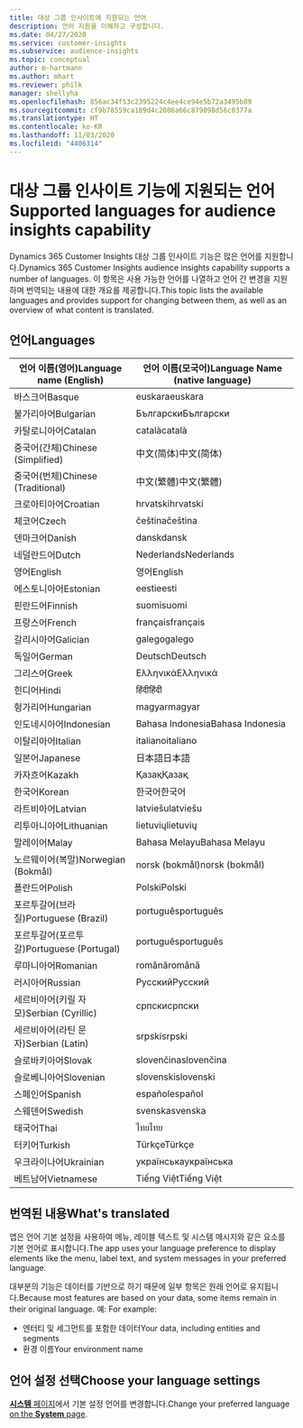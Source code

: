 ```yaml
---
title: 대상 그룹 인사이트에 지원되는 언어
description: 언어 지원을 이해하고 구성합니다.
ms.date: 04/27/2020
ms.service: customer-insights
ms.subservice: audience-insights
ms.topic: conceptual
author: m-hartmann
ms.author: mhart
ms.reviewer: philk
manager: shellyha
ms.openlocfilehash: 856ac34f53c2395224c4ee4ce94e5b72a3495b89
ms.sourcegitcommit: cf9b78559ca189d4c2086a66c879098d56c0377a
ms.translationtype: HT
ms.contentlocale: ko-KR
ms.lasthandoff: 11/03/2020
ms.locfileid: "4406314"
---
```

# <a name="supported-languages-for-audience-insights-capability"></a><span data-ttu-id="300ef-103">대상 그룹 인사이트 기능에 지원되는 언어</span><span class="sxs-lookup"><span data-stu-id="300ef-103">Supported languages for audience insights capability</span></span>

<span data-ttu-id="300ef-104">Dynamics 365 Customer Insights 대상 그룹 인사이트 기능은 많은 언어를 지원합니다.</span><span class="sxs-lookup"><span data-stu-id="300ef-104">Dynamics 365 Customer Insights audience insights capability supports a number of languages.</span></span> <span data-ttu-id="300ef-105">이 항목은 사용 가능한 언어를 나열하고 언어 간 변경을 지원하며 번역되는 내용에 대한 개요를 제공합니다.</span><span class="sxs-lookup"><span data-stu-id="300ef-105">This topic lists the available languages and provides support for changing between them, as well as an overview of what content is translated.</span></span>

## <a name="languages"></a><span data-ttu-id="300ef-106">언어</span><span class="sxs-lookup"><span data-stu-id="300ef-106">Languages</span></span>

| <span data-ttu-id="300ef-107">언어 이름(영어)</span><span class="sxs-lookup"><span data-stu-id="300ef-107">Language name (English)</span></span>|  <span data-ttu-id="300ef-108">언어 이름(모국어)</span><span class="sxs-lookup"><span data-stu-id="300ef-108">Language Name (native language)</span></span> |
| ------------- | ------------- |
| <span data-ttu-id="300ef-109">바스크어</span><span class="sxs-lookup"><span data-stu-id="300ef-109">Basque</span></span> | <span data-ttu-id="300ef-110">euskara</span><span class="sxs-lookup"><span data-stu-id="300ef-110">euskara</span></span> |
| <span data-ttu-id="300ef-111">불가리아어</span><span class="sxs-lookup"><span data-stu-id="300ef-111">Bulgarian</span></span> | <span data-ttu-id="300ef-112">Български</span><span class="sxs-lookup"><span data-stu-id="300ef-112">Български</span></span> |
| <span data-ttu-id="300ef-113">카탈로니아어</span><span class="sxs-lookup"><span data-stu-id="300ef-113">Catalan</span></span> | <span data-ttu-id="300ef-114">català</span><span class="sxs-lookup"><span data-stu-id="300ef-114">català</span></span> |
| <span data-ttu-id="300ef-115">중국어(간체)</span><span class="sxs-lookup"><span data-stu-id="300ef-115">Chinese (Simplified)</span></span> | <span data-ttu-id="300ef-116">中文(简体)</span><span class="sxs-lookup"><span data-stu-id="300ef-116">中文(简体)</span></span> |
| <span data-ttu-id="300ef-117">중국어(번체)</span><span class="sxs-lookup"><span data-stu-id="300ef-117">Chinese (Traditional)</span></span> | <span data-ttu-id="300ef-118">中文(繁體)</span><span class="sxs-lookup"><span data-stu-id="300ef-118">中文(繁體)</span></span> |
| <span data-ttu-id="300ef-119">크로아티아어</span><span class="sxs-lookup"><span data-stu-id="300ef-119">Croatian</span></span> | <span data-ttu-id="300ef-120">hrvatski</span><span class="sxs-lookup"><span data-stu-id="300ef-120">hrvatski</span></span> |
| <span data-ttu-id="300ef-121">체코어</span><span class="sxs-lookup"><span data-stu-id="300ef-121">Czech</span></span> | <span data-ttu-id="300ef-122">čeština</span><span class="sxs-lookup"><span data-stu-id="300ef-122">čeština</span></span> |
| <span data-ttu-id="300ef-123">덴마크어</span><span class="sxs-lookup"><span data-stu-id="300ef-123">Danish</span></span> | <span data-ttu-id="300ef-124">dansk</span><span class="sxs-lookup"><span data-stu-id="300ef-124">dansk</span></span> |
| <span data-ttu-id="300ef-125">네덜란드어</span><span class="sxs-lookup"><span data-stu-id="300ef-125">Dutch</span></span> | <span data-ttu-id="300ef-126">Nederlands</span><span class="sxs-lookup"><span data-stu-id="300ef-126">Nederlands</span></span> |
| <span data-ttu-id="300ef-127">영어</span><span class="sxs-lookup"><span data-stu-id="300ef-127">English</span></span> | <span data-ttu-id="300ef-128">영어</span><span class="sxs-lookup"><span data-stu-id="300ef-128">English</span></span> |
| <span data-ttu-id="300ef-129">에스토니아어</span><span class="sxs-lookup"><span data-stu-id="300ef-129">Estonian</span></span> | <span data-ttu-id="300ef-130">eesti</span><span class="sxs-lookup"><span data-stu-id="300ef-130">eesti</span></span> |
| <span data-ttu-id="300ef-131">핀란드어</span><span class="sxs-lookup"><span data-stu-id="300ef-131">Finnish</span></span> | <span data-ttu-id="300ef-132">suomi</span><span class="sxs-lookup"><span data-stu-id="300ef-132">suomi</span></span> |
| <span data-ttu-id="300ef-133">프랑스어</span><span class="sxs-lookup"><span data-stu-id="300ef-133">French</span></span> | <span data-ttu-id="300ef-134">français</span><span class="sxs-lookup"><span data-stu-id="300ef-134">français</span></span> |
| <span data-ttu-id="300ef-135">갈리시아어</span><span class="sxs-lookup"><span data-stu-id="300ef-135">Galician</span></span> | <span data-ttu-id="300ef-136">galego</span><span class="sxs-lookup"><span data-stu-id="300ef-136">galego</span></span> |
| <span data-ttu-id="300ef-137">독일어</span><span class="sxs-lookup"><span data-stu-id="300ef-137">German</span></span> | <span data-ttu-id="300ef-138">Deutsch</span><span class="sxs-lookup"><span data-stu-id="300ef-138">Deutsch</span></span> |
| <span data-ttu-id="300ef-139">그리스어</span><span class="sxs-lookup"><span data-stu-id="300ef-139">Greek</span></span> | <span data-ttu-id="300ef-140">Ελληνικά</span><span class="sxs-lookup"><span data-stu-id="300ef-140">Ελληνικά</span></span> |
| <span data-ttu-id="300ef-141">힌디어</span><span class="sxs-lookup"><span data-stu-id="300ef-141">Hindi</span></span> | <span data-ttu-id="300ef-142">हिंदी</span><span class="sxs-lookup"><span data-stu-id="300ef-142">हिंदी</span></span> |
| <span data-ttu-id="300ef-143">헝가리어</span><span class="sxs-lookup"><span data-stu-id="300ef-143">Hungarian</span></span> | <span data-ttu-id="300ef-144">magyar</span><span class="sxs-lookup"><span data-stu-id="300ef-144">magyar</span></span> |
| <span data-ttu-id="300ef-145">인도네시아어</span><span class="sxs-lookup"><span data-stu-id="300ef-145">Indonesian</span></span> | <span data-ttu-id="300ef-146">Bahasa Indonesia</span><span class="sxs-lookup"><span data-stu-id="300ef-146">Bahasa Indonesia</span></span> |
| <span data-ttu-id="300ef-147">이탈리아어</span><span class="sxs-lookup"><span data-stu-id="300ef-147">Italian</span></span> | <span data-ttu-id="300ef-148">italiano</span><span class="sxs-lookup"><span data-stu-id="300ef-148">italiano</span></span> |
| <span data-ttu-id="300ef-149">일본어</span><span class="sxs-lookup"><span data-stu-id="300ef-149">Japanese</span></span> | <span data-ttu-id="300ef-150">日本語</span><span class="sxs-lookup"><span data-stu-id="300ef-150">日本語</span></span> |
| <span data-ttu-id="300ef-151">카자흐어</span><span class="sxs-lookup"><span data-stu-id="300ef-151">Kazakh</span></span> | <span data-ttu-id="300ef-152">Қазақ</span><span class="sxs-lookup"><span data-stu-id="300ef-152">Қазақ</span></span> |
| <span data-ttu-id="300ef-153">한국어</span><span class="sxs-lookup"><span data-stu-id="300ef-153">Korean</span></span> | <span data-ttu-id="300ef-154">한국어</span><span class="sxs-lookup"><span data-stu-id="300ef-154">한국어</span></span> |
| <span data-ttu-id="300ef-155">라트비아어</span><span class="sxs-lookup"><span data-stu-id="300ef-155">Latvian</span></span> | <span data-ttu-id="300ef-156">latviešu</span><span class="sxs-lookup"><span data-stu-id="300ef-156">latviešu</span></span> |
| <span data-ttu-id="300ef-157">리투아니아어</span><span class="sxs-lookup"><span data-stu-id="300ef-157">Lithuanian</span></span> | <span data-ttu-id="300ef-158">lietuvių</span><span class="sxs-lookup"><span data-stu-id="300ef-158">lietuvių</span></span> |
| <span data-ttu-id="300ef-159">말레이어</span><span class="sxs-lookup"><span data-stu-id="300ef-159">Malay</span></span> | <span data-ttu-id="300ef-160">Bahasa Melayu</span><span class="sxs-lookup"><span data-stu-id="300ef-160">Bahasa Melayu</span></span> |
| <span data-ttu-id="300ef-161">노르웨이어(복말)</span><span class="sxs-lookup"><span data-stu-id="300ef-161">Norwegian (Bokmål)</span></span> | <span data-ttu-id="300ef-162">norsk (bokmål)</span><span class="sxs-lookup"><span data-stu-id="300ef-162">norsk (bokmål)</span></span> |
| <span data-ttu-id="300ef-163">폴란드어</span><span class="sxs-lookup"><span data-stu-id="300ef-163">Polish</span></span> | <span data-ttu-id="300ef-164">Polski</span><span class="sxs-lookup"><span data-stu-id="300ef-164">Polski</span></span> |
| <span data-ttu-id="300ef-165">포르투갈어(브라질)</span><span class="sxs-lookup"><span data-stu-id="300ef-165">Portuguese (Brazil)</span></span> | <span data-ttu-id="300ef-166">português</span><span class="sxs-lookup"><span data-stu-id="300ef-166">português</span></span> |
| <span data-ttu-id="300ef-167">포르투갈어(포르투갈)</span><span class="sxs-lookup"><span data-stu-id="300ef-167">Portuguese (Portugal)</span></span> | <span data-ttu-id="300ef-168">português</span><span class="sxs-lookup"><span data-stu-id="300ef-168">português</span></span> |
| <span data-ttu-id="300ef-169">루마니아어</span><span class="sxs-lookup"><span data-stu-id="300ef-169">Romanian</span></span> | <span data-ttu-id="300ef-170">română</span><span class="sxs-lookup"><span data-stu-id="300ef-170">română</span></span> |
| <span data-ttu-id="300ef-171">러시아어</span><span class="sxs-lookup"><span data-stu-id="300ef-171">Russian</span></span> | <span data-ttu-id="300ef-172">Русский</span><span class="sxs-lookup"><span data-stu-id="300ef-172">Русский</span></span> |
| <span data-ttu-id="300ef-173">세르비아어(키릴 자모)</span><span class="sxs-lookup"><span data-stu-id="300ef-173">Serbian (Cyrillic)</span></span> | <span data-ttu-id="300ef-174">српски</span><span class="sxs-lookup"><span data-stu-id="300ef-174">српски</span></span> |
| <span data-ttu-id="300ef-175">세르비아어(라틴 문자)</span><span class="sxs-lookup"><span data-stu-id="300ef-175">Serbian (Latin)</span></span> | <span data-ttu-id="300ef-176">srpski</span><span class="sxs-lookup"><span data-stu-id="300ef-176">srpski</span></span> |
| <span data-ttu-id="300ef-177">슬로바키아어</span><span class="sxs-lookup"><span data-stu-id="300ef-177">Slovak</span></span> | <span data-ttu-id="300ef-178">slovenčina</span><span class="sxs-lookup"><span data-stu-id="300ef-178">slovenčina</span></span> |
| <span data-ttu-id="300ef-179">슬로베니아어</span><span class="sxs-lookup"><span data-stu-id="300ef-179">Slovenian</span></span> | <span data-ttu-id="300ef-180">slovenski</span><span class="sxs-lookup"><span data-stu-id="300ef-180">slovenski</span></span> |
| <span data-ttu-id="300ef-181">스페인어</span><span class="sxs-lookup"><span data-stu-id="300ef-181">Spanish</span></span> | <span data-ttu-id="300ef-182">español</span><span class="sxs-lookup"><span data-stu-id="300ef-182">español</span></span> |
| <span data-ttu-id="300ef-183">스웨덴어</span><span class="sxs-lookup"><span data-stu-id="300ef-183">Swedish</span></span> | <span data-ttu-id="300ef-184">svenska</span><span class="sxs-lookup"><span data-stu-id="300ef-184">svenska</span></span> |
| <span data-ttu-id="300ef-185">태국어</span><span class="sxs-lookup"><span data-stu-id="300ef-185">Thai</span></span> | <span data-ttu-id="300ef-186">ไทย</span><span class="sxs-lookup"><span data-stu-id="300ef-186">ไทย</span></span> |
| <span data-ttu-id="300ef-187">터키어</span><span class="sxs-lookup"><span data-stu-id="300ef-187">Turkish</span></span> | <span data-ttu-id="300ef-188">Türkçe</span><span class="sxs-lookup"><span data-stu-id="300ef-188">Türkçe</span></span> |
| <span data-ttu-id="300ef-189">우크라이나어</span><span class="sxs-lookup"><span data-stu-id="300ef-189">Ukrainian</span></span> | <span data-ttu-id="300ef-190">українська</span><span class="sxs-lookup"><span data-stu-id="300ef-190">українська</span></span> |
| <span data-ttu-id="300ef-191">베트남어</span><span class="sxs-lookup"><span data-stu-id="300ef-191">Vietnamese</span></span> | <span data-ttu-id="300ef-192">Tiếng Việt</span><span class="sxs-lookup"><span data-stu-id="300ef-192">Tiếng Việt</span></span> |

## <a name="whats-translated"></a><span data-ttu-id="300ef-193">번역된 내용</span><span class="sxs-lookup"><span data-stu-id="300ef-193">What's translated</span></span>

<span data-ttu-id="300ef-194">앱은 언어 기본 설정을 사용하여 메뉴, 레이블 텍스트 및 시스템 메시지와 같은 요소를 기본 언어로 표시합니다.</span><span class="sxs-lookup"><span data-stu-id="300ef-194">The app uses your language preference to display elements like the menu, label text, and system messages in your preferred language.</span></span>

<span data-ttu-id="300ef-195">대부분의 기능은 데이터를 기반으로 하기 때문에 일부 항목은 원래 언어로 유지됩니다.</span><span class="sxs-lookup"><span data-stu-id="300ef-195">Because most features are based on your data, some items remain in their original language.</span></span> <span data-ttu-id="300ef-196">예: </span><span class="sxs-lookup"><span data-stu-id="300ef-196">For example:</span></span>

- <span data-ttu-id="300ef-197">엔터티 및 세그먼트를 포함한 데이터</span><span class="sxs-lookup"><span data-stu-id="300ef-197">Your data, including entities and segments</span></span>
- <span data-ttu-id="300ef-198">환경 이름</span><span class="sxs-lookup"><span data-stu-id="300ef-198">Your environment name</span></span>

## <a name="choose-your-language-settings"></a><span data-ttu-id="300ef-199">언어 설정 선택</span><span class="sxs-lookup"><span data-stu-id="300ef-199">Choose your language settings</span></span>  

<span data-ttu-id="300ef-200">[**시스템** 페이지](system.md)에서 기본 설정 언어를 변경합니다.</span><span class="sxs-lookup"><span data-stu-id="300ef-200">Change your preferred language [on the **System** page](system.md).</span></span>
